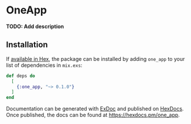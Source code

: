 # OneApp

**TODO: Add description**

## Installation

If [available in Hex](https://hex.pm/docs/publish), the package can be installed
by adding `one_app` to your list of dependencies in `mix.exs`:

```elixir
def deps do
  [
    {:one_app, "~> 0.1.0"}
  ]
end
```

Documentation can be generated with [ExDoc](https://github.com/elixir-lang/ex_doc)
and published on [HexDocs](https://hexdocs.pm). Once published, the docs can
be found at <https://hexdocs.pm/one_app>.

